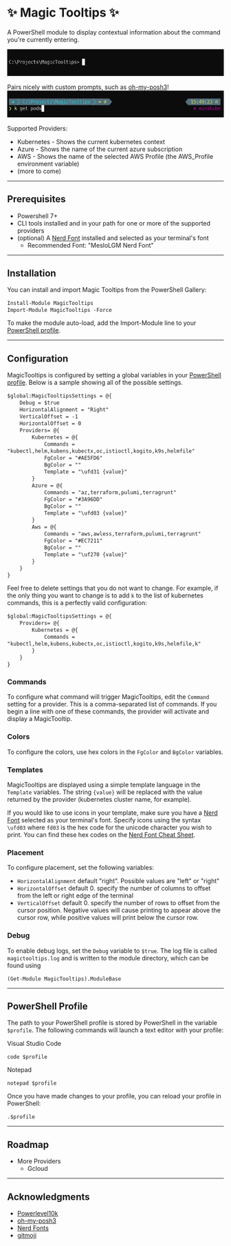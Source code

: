 # ✨ Magic Tooltips ✨

A PowerShell module to display contextual information about the command you're currently entering.

![Magic Tooltips Demo](/media/demo.gif)

Pairs nicely with custom prompts, such as [oh-my-posh3](https://github.com/JanDeDobbeleer/oh-my-posh3)!
![Magic Tooltips with oh-my-posh3](/media/oh-my-posh3.png)


Supported Providers:
- Kubernetes - Shows the current kubernetes context
- Azure - Shows the name of the current azure subscription
- AWS - Shows the name of the selected AWS Profile (the AWS_Profile environment variable)
- (more to come)

---
## Prerequisites
- Powershell 7+
- CLI tools installed and in your path for one or more of the supported providers
- (optional) A [Nerd Font](https://www.nerdfonts.com/) installed and selected as your terminal's font
  - Recommended Font: "MesloLGM Nerd Font"

---
## Installation

You can install and import Magic Tooltips from the PowerShell Gallery:

```pwsh
Install-Module MagicTooltips
Import-Module MagicTooltips -Force
```

To make the module auto-load, add the Import-Module line to your [PowerShell profile](#powershell-profile).

---
## Configuration

MagicTooltips is configured by setting a global variables in your [PowerShell profile](#powershell-profile). Below is a sample showing all of the possible settings.


```pwsh
$global:MagicTooltipsSettings = @{
    Debug = $true
    HorizontalAlignment = "Right"
    VerticalOffset = -1
    HorizontalOffset = 0
    Providers= @{
        Kubernetes = @{
            Commands = "kubectl,helm,kubens,kubectx,oc,istioctl,kogito,k9s,helmfile"
            FgColor = "#AE5FD6"
            BgColor = ""
            Template = "\ufd31 {value}"
        }
        Azure = @{
            Commands = "az,terraform,pulumi,terragrunt"
            FgColor = "#3A96DD"
            BgColor = ""
            Template = "\ufd03 {value}"
        }
        Aws = @{
            Commands = "aws,awless,terraform,pulumi,terragrunt"
            FgColor = "#EC7211"
            BgColor = ""
            Template = "\uf270 {value}"
        }
    }
}
```

Feel free to delete settings that you do not want to change. For example, if the only thing you want to change is to add `k` to the list of kubernetes commands, this is a perfectly valid configuration:

```pwsh
$global:MagicTooltipsSettings = @{
    Providers= @{
        Kubernetes = @{
            Commands = "kubectl,helm,kubens,kubectx,oc,istioctl,kogito,k9s,helmfile,k"
        }
    }
}
```

### Commands
To configure what command will trigger MagicTooltips, edit the `Command` setting for a provider. This is a comma-separated list of commands. If you begin a line with one of these commands, the provider will activate and display a MagicTooltip.

### Colors
To configure the colors, use hex colors in the `FgColor` and `BgColor` variables.

### Templates
MagicTooltips are displayed using a simple template language in the `Template` variables. The string `{value}` will be replaced with the value returned by the provider (kubernetes cluster name, for example).

If you would like to use icons in your template, make sure you have a [Nerd Font](https://www.nerdfonts.com/) selected as your terminal's font. Specify icons using the syntax `` \ufd03`` where `fd03` is the hex code for the unicode character you wish to print. You can find these hex codes on the [Nerd Font Cheat Sheet](https://www.nerdfonts.com/cheat-sheet).

### Placement
To configure placement, set the following variables: 

- `HorizontalAlignment` default "right". Possible values are "left" or "right"
- `HorizontalOffset` default 0. specify the number of columns to offset from the left or right edge of the terminal
- `VerticalOffset` default 0. specify the number of rows to offset from the cursor position. Negative values will cause printing 
to appear above the cursor row, while positive values will print below the cursor row.

### Debug
To enable debug logs, set the `Debug` variable to `$true`. The log file is called `magictooltips.log` and is written to the module directory, which can be found using
```pwsh
(Get-Module MagicTooltips).ModuleBase
```

---
## PowerShell Profile

The path to your PowerShell profile is stored by PowerShell in the variable `$profile`. The following commands will launch a text editor with your profile:

Visual Studio Code
```pwsh
code $profile
```

Notepad
```pwsh
notepad $profile
```

Once you have made changes to your profile, you can reload your profile in PowerShell:
```pwsh
.$profile
```

---
## Roadmap
- More Providers
    - Gcloud

---
## Acknowledgments
- [Powerlevel10k](https://github.com/romkatv/powerlevel10k)
- [oh-my-posh3](https://github.com/JanDeDobbeleer/oh-my-posh3)
- [Nerd Fonts](https://www.nerdfonts.com/)
- [gitmoji](https://gitmoji.dev/)